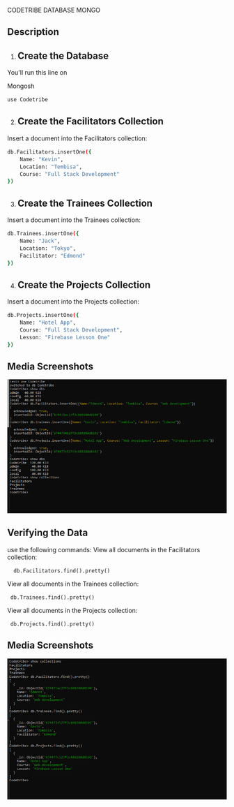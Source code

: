 CODETRIBE DATABASE MONGO

## Description
1. ## Create the Database
You'll run this line on

Mongosh
  ```bash
  use Codetribe
  ```

2. ## Create the Facilitators Collection
Insert a document into the Facilitators collection:

  ```bash
 db.Facilitators.insertOne({
      Name: "Kevin",
      Location: "Tembisa",
      Course: "Full Stack Development"
  })
  ```

3. ## Create the Trainees Collection
Insert a document into the Trainees collection:

  ```bash
  db.Trainees.insertOne({
      Name: "Jack",
      Location: "Tokyo",
      Facilitator: "Edmond"
  })
  ```

4. ## Create the Projects Collection
Insert a document into the Projects collection:
  ```bash
 db.Projects.insertOne({
      Name: "Hotel App",
      Course: "Full Stack Development",
      Lesson: "Firebase Lesson One"
  })
  ```

## Media Screenshots  
![Project Screenshot](media/Mongod_CMD.png)  

## Verifying the Data
 use the following commands:
View all documents in the Facilitators collection:

      db.Facilitators.find().pretty()
      

View all documents in the Trainees collection:

     db.Trainees.find().pretty()
      

View all documents in the Projects collection:

     db.Projects.find().pretty()
     

## Media Screenshots     
![View more details about the collection](media/Mongod_View-More.png)  